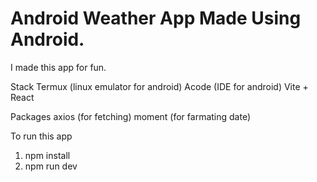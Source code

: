# Android Weather App Made Using Android.

I made this app for fun.

Stack
Termux (linux emulator for android)
Acode (IDE for android)
Vite + React

Packages
axios (for fetching)
moment (for farmating date)

To run this app
1. npm install
2. npm run dev

